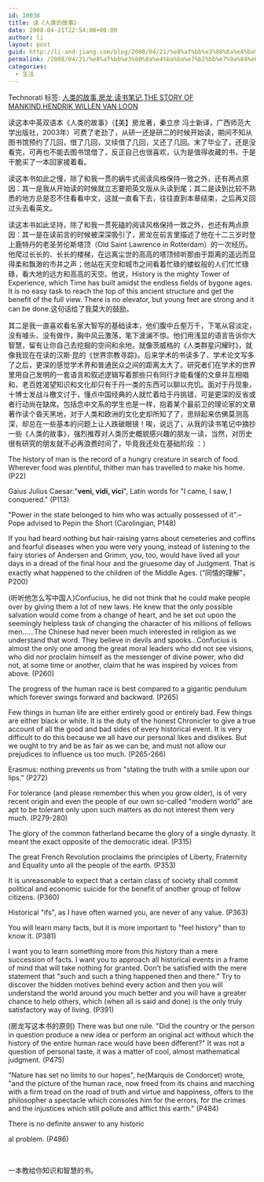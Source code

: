 ```yaml
---
id: 10038
title: 读《人类的故事》
date: 2008-04-21T22:54:00+00:00
author: li
layout: post
guid: http://li-and-jiang.com/blog/2008/04/21/%e8%af%bb%e3%80%8a%e4%ba%ba%e7%b1%bb%e7%9a%84%e6%95%85%e4%ba%8b%e3%80%8b/
permalink: /2008/04/21/%e8%af%bb%e3%80%8a%e4%ba%ba%e7%b1%bb%e7%9a%84%e6%95%85%e4%ba%8b%e3%80%8b/
categories:
  - 生活
---
```

<div style="padding-right:0px;display:inline;padding-left:0px;padding-bottom:0px;margin:0px;padding-top:0px">
  Technorati 标签: <a href="http://technorati.com/tags/%e4%ba%ba%e7%b1%bb%e7%9a%84%e6%95%85%e4%ba%8b" rel="tag">人类的故事</a>,<a href="http://technorati.com/tags/%e6%88%bf%e9%be%99" rel="tag">房龙</a>,<a href="http://technorati.com/tags/%e8%af%bb%e4%b9%a6%e7%ac%94%e8%ae%b0" rel="tag">读书笔记</a>,<a href="http://technorati.com/tags/THE STORY OF MANKIND" rel="tag">THE STORY OF MANKIND</a>,<a href="http://technorati.com/tags/HENDRIK WILLEN VAN LOON" rel="tag">HENDRIK WILLEN VAN LOON</a>
</div>

读这本中英双语本《人类的故事》（【美】房龙著，秦立彦 冯士新译，广西师范大学出版社，2003年）可费了老劲了，从研一还是研二的时候开始读，期间不知从图书馆预约了几回，借了几回，又续借了几回，又还了几回。末了毕业了，还是没看完，可再也不能去图书馆借了，反正自己也很喜欢，认为是值得收藏的书，于是干脆买了一本回家接着看。 

读这本书如此之慢，除了和我一贯的蜗牛式阅读风格保持一致之外，还有两点原因：其一是我从开始读的时候就立志要把英文版从头读到尾；其二是读到比较不熟悉的地方总是忍不住看看中文，这就一直看下去，往往直到本章结束，之后再又回过头去看英文。 

读这本书如此坚持，除了和我一贯死磕的阅读风格保持一致之外，也还有两点原因：其一是在读前言的时候被深深吸引了，房龙在前言里描述了他在十二三岁时登上鹿特丹的老圣劳伦斯塔顶（Old Saint Lawrence in Rotterdam）的一次经历。他爬过长长的、长长的楼梯，在远离尘世的高高的塔顶倾听那由于距离的遥远而显得柔和飘渺的市井之声；他站在天空和城市之间看着忙碌的蝼蚁般的人们忙忙碌碌，看大地的远方和高高的天空。他说，History is the mighty Tower of Experience, which Time has built amidst the endless fields of bygone ages. It is no easy task to reach the top of this ancient structure and get the benefit of the full view. There is no elevator, but young feet are strong and it can be done.这句话给了我莫大的鼓励。 

其二是我一直喜欢看名家大智写的基础读本，他们腹中丘壑万千，下笔从容淡定，没有噱头、没有做作，胸中风云激荡，笔下波澜不惊。他们用浅显的语言告诉你大智慧，留有让你自己去挖掘的空间和余地。就像茨威格的《人类群星闪耀时》，就像我现在在读的汉斯·昆的《世界宗教寻踪》。后来学术的书读多了、学术论文写多了之后，更深的感觉学术界和普通民众之间的距离太大了。研究者们在学术的世界里用自己发明的一套语言和叙述逻辑写着那些只有同行才能看懂的文章并互相唱和，老百姓渴望知识和文化却只有于丹一类的东西可以聊以充饥。面对于丹现象，十博士发战斗檄文讨于，懂点中国经典的人就忙着给于丹挑错，可是更深的反省或者行动尚在缺席。包括念中文系的学生也是一样，抱着某个最前卫的理论家的文章著作读个昏天黑地，对于人类和欧洲的文化史却所知了了，思辩起来仿佛莫测高深，却总在一些基本的问题上让人跌破眼镜！唉，说远了，从我的读书笔记中摘抄一些《人类的故事》，强烈推荐对人类历史概貌感兴趣的朋友一读，当然，对历史很有研究的朋友就不必再浪费时间了，毕竟我还处在基础阶段 ：） 

The history of man is the record of a hungry creature in search of food. Wherever food was plentiful, thither man has travelled to make his home. (P22) 

Gaius Julius Caesar:"**veni, vidi, vici**", Latin words for "I came, I saw, I conquered." (P113) 

"Power in the state belonged to him who was actually possessed of it".&#8211;Pope advised to Pepin the Short (Carolingian, P148) 

If you had heard nothing but hair-raising yarns about cemeteries and coffins and fearful diseases when you were very young, instead of listening to the fairy stories of Andersen and Grimm, you, too, would have lived all your days in a dread of the final hour and the gruesome day of Judgment. That is exactly what happened to the children of the Middle Ages. (“同情的理解”，P200) 

(听听他怎么写中国人)Confucius, he did not think that he could make people over by giving them a lot of new laws. He knew that the only possible salvation would come from a change of heart, and he set out upon the seemingly helpless task of changing the character of his millions of fellows men&#8230;&#8230;The Chinese had never been much interested in religion as we understand that word. They believe in devils and spooks&#8230;Confucius is almost the only one among the great moral leaders who did not see visions, who did nor proclaim himself as the messenger of divine power, who did not, at some time or another, claim that he was inspired by voices from above. (P260) 

The progress of the human race is best compared to a gigantic pendulum which forever swings forward and backward. (P265) 

Few things in human life are either entirely good or entirely bad. Few things are either black or white. It is the duty of the honest Chronicler to give a true account of all the good and bad sides of every historical event. It is very difficult to do this because we all have our personal likes and dislikes. But we ought to try and be as fair as we can be, and must not allow our prejudices to influence us too much. (P265-266) 

Erasmus: nothing prevents us from "stating the truth with a smile upon our lips." (P272) 

For tolerance (and please remember this when you grow older), is of very recent origin and even the people of our own so-called "modern world" are apt to be tolerant only upon such matters as do not interest them very much. (P279-280) 

The glory of the common fatherland became the glory of a single dynasty. It meant the exact opposite of the democratic ideal. (P315) 

The great French Revolution proclaims the principles of Liberty, Fraternity and Equality unto all the people of the earth. (P353) 

It is unreasonable to expect that a certain class of society shall commit political and economic suicide for the benefit of another group of fellow citizens. (P360) 

Historical "ifs", as I have often warned you, are never of any value. (P363) 

You will learn many facts, but it is more important to "feel history" than to know it. (P381) 

I want you to learn something more from this history than a mere succession of facts. I want you to approach all historical events in a frame of mind that will take nothing for granted. Don’t be satisfied with the mere statement that "such and such a thing happened then and there." Try to discover the hidden motives behind every action and then you will understand the world around you much better and you will have a greater chance to help others, which (when all is said and done) is the only truly satisfactory way of living. (P391) 

(房龙写这本书的原则) There was but one rule. "Did the country or the person in question produce a new idea or perform an original act without which the history of the entire human race would have been different?" It was not a question of personal taste, it was a matter of cool, almost mathematical judgment. (P475) 

"Nature has set no limits to our hopes", he(Marquis de Condorcet) wrote, "and the picture of the human race, now freed from its chains and marching with a firm tread on the road of truth and virtue and happiness, offers to the philosopher a spectacle which consoles him for the errors, for the crimes and the injustices which still pollute and afflict this earth." (P484) 

There is no definite answer to any historic
  
al problem. (P486) 

  

一本教给你知识和智慧的书。